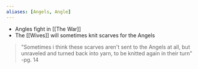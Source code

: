```yaml
---
aliases: [Angels, Angle]
---
```

- Angles fight in [[The War]]
- The [[Wives]] will sometimes knit scarves for the Angels
> "Sometimes i think these scarves aren't sent to the Angels at all, but unraveled and turned back into yarn, to be knitted again in their turn"
> -pg. 14